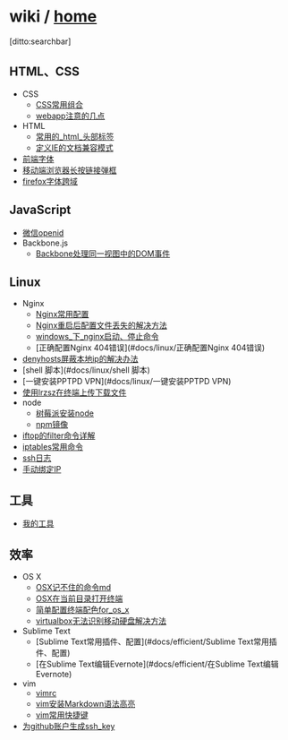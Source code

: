 # wiki / [home]()

[ditto:searchbar]

## HTML、CSS
- CSS
	- [CSS常用组合](#docs/html-css/CSS常用组合)
	- [webapp注意的几点](#docs/html-css/webapp注意的几点)
- HTML
	- [常用的_html_头部标签](#docs/html-css/常用的_html_头部标签)
	- [定义IE的文档兼容模式](#docs/html-css/定义IE的文档兼容模式)
- [前端字体](#docs/html-css/前端字体)
- [移动端浏览器长按链接弹框](#docs/html-css/移动端浏览器长按链接弹框)
- [firefox字体跨域](#docs/html-css/firefox字体跨域)

## JavaScript
- [微信openid](#docs/javascript/微信openid)
- Backbone.js
	- [Backbone处理同一视图中的DOM事件](#docs/javascript/Backbone处理同一视图中的DOM事件)

## Linux
- Nginx
	- [Nginx常用配置](#docs/linux/Nginx常用配置)
	- [Nginx重启后配置文件丢失的解决方法](#docs/linux/Nginx重启后配置文件丢失的解决方法)
	- [windows_下_nginx启动、停止命令](#docs/linux/windows_下_nginx启动、停止命令)
	- [正确配置Nginx 404错误](#docs/linux/正确配置Nginx 404错误)
- [denyhosts屏蔽本地ip的解决办法](#docs/linux/denyhosts屏蔽本地ip的解决办法)
- [shell 脚本](#docs/linux/shell 脚本)
- [一键安装PPTPD VPN](#docs/linux/一键安装PPTPD VPN)
- [使用lrzsz在终端上传下载文件](#docs/linux/使用lrzsz在终端上传下载文件)
- node
	- [树莓派安装node](#docs/linux/树莓派安装node)
	- [npm镜像](#docs/linux/npm镜像)
- [iftop的filter命令详解](#docs/linux/iftop的filter命令详解)
- [iptables常用命令](/#docs/linux/iptables常用命令)
- [ssh日志](/#docs/linux/ssh日志)
- [手动绑定IP](/#docs/linux/手动绑定IP)


## 工具
- [我的工具](#docs/tools/我的工具)

## 效率
- OS X
	- [OSX记不住的命令md](#docs/efficient/OSX记不住的命令md)
	- [OSX在当前目录打开终端](#docs/efficient/OSX在当前目录打开终端)
	- [简单配置终端配色for_os_x](#docs/efficient/简单配置终端配色for_os_x)
	- [virtualbox无法识别移动硬盘解决方法](#docs/efficient/virtualbox无法识别移动硬盘解决方法)
- Sublime Text
	- [Sublime Text常用插件、配置](#docs/efficient/Sublime Text常用插件、配置)
	- [在Sublime Text编辑Evernote](#docs/efficient/在Sublime Text编辑Evernote)
- vim
	- [vimrc](#docs/efficient/vimrc)
	- [vim安装Markdown语法高亮](#docs/efficient/vim安装Markdown语法高亮)
	- [vim常用快捷键](#docs/efficient/vim常用快捷键)
- [为github账户生成ssh_key](#docs/efficient/为github账户生成ssh_key)
